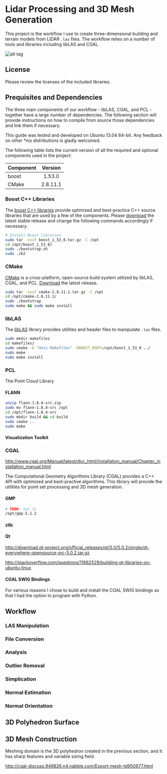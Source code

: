 # Lidar Processing and 3D Mesh Generation

This project is the workflow I use to create three-dimensional building and terrain models from LIDAR `.las` files. The workflow relies on a number of tools and libraries including libLAS and CGAL. 

![alt tag](https://github.com/baskinomics/lidar-processing-library/blob/master/demo.png)

## License

Please review the licenses of the included libraries.

## Prequisites and Dependencies

The three main components of our workflow - libLAS, CGAL, and PCL - together have a large number of dependencies. The following section will provide instructions on how to compile from source those dependencies and link them if necessary.

This guide was tested and developed on Ubuntu 13.04 64-bit. Any feedback on other *nix distributions is gladly welcomed.

The following table lists the current version of all the required and optional components used in the project:

| Component     | Version       |
| ------------- |:-------------:|
| boost         | 1.53.0        |
| CMake      	| 2.8.11.1      |

### Boost C++ Libraries

The [boost C++ libraries](http://www.boost.org/) provide optimized and best-practice C++ source libraries that are used by a few of the components. Please [download](http://www.boost.org/users/download/) the latest stable release and change the following commands accordingly if necessary.

```bash
# Install Boost libraries
sudo tar -xvzf boost_1_53_0.tar.gz -C /opt
cd /opt/boost_1_53_0/
sudo ./bootstrap.sh
sudo ./b2
```

### CMake

[CMake](http://www.cmake.org/) is a cross-platform, open-source build system utilized by libLAS, CGAL, and PCL. [Download](http://www.cmake.org/cmake/resources/software.html) the latest release.

```bash
sudo tar -xvzf cmake-2.8.11.1.tar.gz -C /opt
cd /opt/cmake-2.8.11.1/
sudo ./bootstrap
sudo make && sudo make install
```

### libLAS

The [libLAS](http://www.liblas.org/) library provides utilities and header files to manipulate `.las` files.

```bash
sudo mkdir makefiles
cd makefiles/
sudo cmake -G "Unix Makefiles" -DBOOST_ROOT=/opt/boost_1_53_0 ../
sudo make
sudo make install
```

### PCL

The Point Cloud Library

#### FLANN

```bash
unzip flann-1.8.4-src.zip
sudo mv flann-1.8.4-src /opt
cd /opt/flann-1.8.4-src
sudo mkdir build && cd build
sudo cmake ..
sudo make
```

#### 

#### Visualization Toolkit

### CGAL

http://www.cgal.org/Manual/latest/doc_html/installation_manual/Chapter_installation_manual.html

The Computational Geometry Algorithms Library (CGAL) provides a C++ API with optimized and best-practive algorithms. This library will provide the utilities for point set processing and 3D mesh generation.

#### GMP

```bash
# TODO: tar.lz
/opt/gmp-5.1.2
```

#### zlib

#### Qt

http://download.qt-project.org/official_releases/qt/5.0/5.0.2/single/qt-everywhere-opensource-src-5.0.2.tar.gz

http://stackoverflow.com/questions/11662529/building-qt-libraries-on-ubuntu-linux

#### CGAL SWIG Bindings

For various reasons I chose to build and install the CGAL SWIG bindings so that I had the option to program with Python.

## Workflow

### LAS Manipulation 

### File Conversion

### Analysis

### Outlier Removal

### Simplication

### Normal Estimation

### Normal Orientation

## 3D Polyhedron Surface

## 3D Mesh Construction

Meshing domain is the 3D polyhedron created in the previous section, and it has sharp features and variable sizing field.

http://cgal-discuss.949826.n4.nabble.com/Export-mesh-td950677.html
